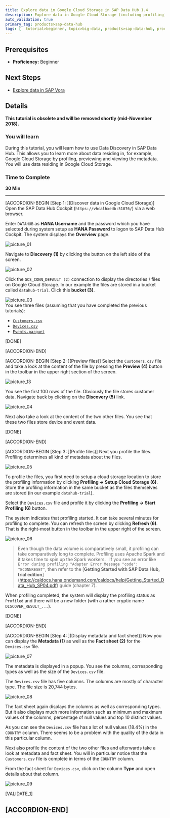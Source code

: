 ```yaml
---
title: Explore data in Google Cloud Storage in SAP Data Hub 1.4
description: Explore data in Google Cloud Storage (including profiling) by using SAP Data Hub, trial edition.
auto_validation: true
primary_tag: products>sap-data-hub
tags: [  tutorial>beginner, topic>big-data, products>sap-data-hub, products>sap-vora ]
---
```


## Prerequisites  
 - **Proficiency:** Beginner

## Next Steps
 - [Explore data in SAP Vora](https://www.sap.com/developer/tutorials/datahub-trial-discovery-part02.html)

## Details
**This tutorial is obsolete and will be removed shortly (mid-November 2018).**
### You will learn  
During this tutorial, you will learn how to use Data Discovery in SAP Data Hub. This allows you to learn more about data residing in, for example, Google Cloud Storage by profiling, previewing and viewing the metadata. You will use data residing in Google Cloud Storage.

### Time to Complete
**30 Min**

---

[ACCORDION-BEGIN [Step 1: ](Discover data in Google Cloud Storage)]
Open the SAP Data Hub Cockpit (`https://vhcalhxedb:51076/`) via a web browser.

Enter `DATAHUB` as **HANA Username** and the password which you have selected during system setup as **HANA Password** to logon to SAP Data Hub Cockpit. The system displays the **Overview** page.

![picture_01](./datahub-trial-discovery-part01_01.png)  

Navigate to **Discovery (1)** by clicking the button on the left side of the screen.

![picture_02](./datahub-trial-discovery-part01_02.png)  

Click the `GCS_CONN_DEFAULT (2)` connection to display the directories / files on Google Cloud Storage. In our example the files are stored in a bucket called `datahub-trial`. Click this **bucket (3)**.

![picture_03](./datahub-trial-discovery-part01_03.png)  
You see three files (assuming that you have completed the previous tutorials):

- [`Customers.csv`](https://raw.githubusercontent.com/SAPDocuments/Tutorials/master/tutorials/datahub-trial-setup/Customers.csv)
- [`Devices.csv`](https://raw.githubusercontent.com/SAPDocuments/Tutorials/master/tutorials/datahub-trial-setup/Devices.csv)
- [`Events.parquet`](https://github.com/SAPDocuments/Tutorials/raw/master/tutorials/datahub-trial-setup/Events.parquet)

[DONE]

[ACCORDION-END]

[ACCORDION-BEGIN [Step 2: ](Preview files)]
Select the `Customers.csv` file and take a look at the content of the file by pressing the **Preview (4)** button in the toolbar in the upper right section of the screen.

![picture_13](./datahub-trial-discovery-part01_03.png)

You see the first 100 rows of the file. Obviously the file stores customer data. Navigate back by clicking on the **Discovery (5)** link.

![picture_04](./datahub-trial-discovery-part01_04.png)  

Next also take a look at the content of the two other files. You see that these two files store device and event data.

[DONE]

[ACCORDION-END]

[ACCORDION-BEGIN [Step 3: ](Profile files)]
Next you profile the files. Profiling determines all kind of metadata about the files.

![picture_05](./datahub-trial-discovery-part01_05.png)  

To profile the files, you first need to setup a cloud storage location to store the profiling information by clicking **Profiling -> Setup Cloud Storage (6)**. Store the profiling information in the same bucket as the files themselves are stored (in our example `datahub-trial`).

Select the `Devices.csv` file and profile it by clicking the **Profiling -> Start Profiling (6)** button.

The system indicates that profiling started. It can take several minutes for profiling to complete. You can refresh the screen by clicking **Refresh (6)**. That is the right-most button in the toolbar in the upper right of the screen.

![picture_06](./datahub-trial-discovery-part01_06.png)  

>Even though the data volume is comparatively small, it profiling can take comparatively long to complete. Profiling uses Apache Spark and it takes time to spin up the Spark workers.
>&nbsp;
If you see an error like `Error during profiling "Adapter Error Message "code": "ECONNRESET"`, then refer to the [**Getting Started with SAP Data Hub, trial edition**] (https://caldocs.hana.ondemand.com/caldocs/help/Getting_Started_Data_Hub_SP04.pdf) guide (chapter 7).

When profiling completed, the system will display the profiling status as `Profiled` and there will be a new folder (with a rather cryptic name `DISCOVER_RESULT_...`).

[DONE]

[ACCORDION-END]

[ACCORDION-BEGIN [Step 4: ](Display metadata and fact sheet)]
Now you can display the **Metadata (1)** as well as the **Fact sheet (2)** for the `Devices.csv` file.

![picture_07](./datahub-trial-discovery-part01_07.png)  

The metadata is displayed in a popup. You see the columns, corresponding types as well as the size of the `Devices.csv` file.

The `Devices.csv` file has five columns. The columns are mostly of character type. The file size is 20,744 bytes.

![picture_08](./datahub-trial-discovery-part01_08.png)  

The fact sheet again displays the columns as well as corresponding types. But it also displays much more information such as minimum and maximum values of the columns, percentage of null values and top 10 distinct values.

As you can see the `Devices.csv` file has a lot of null values (18.4%) in the `COUNTRY` column. There seems to be a problem with the quality of the data in this particular column.

Next also profile the content of the two other files and afterwards take a look at metadata and fact sheet. You will in particular notice that the `Customers.csv` file is complete in terms of the `COUNTRY` column.

From the fact sheet for `Devices.csv`, click on the column **Type** and open details about that column.

![picture_09](./datahub-trial-discovery-part01_09.png)

[VALIDATE_1]

[ACCORDION-END]
---
